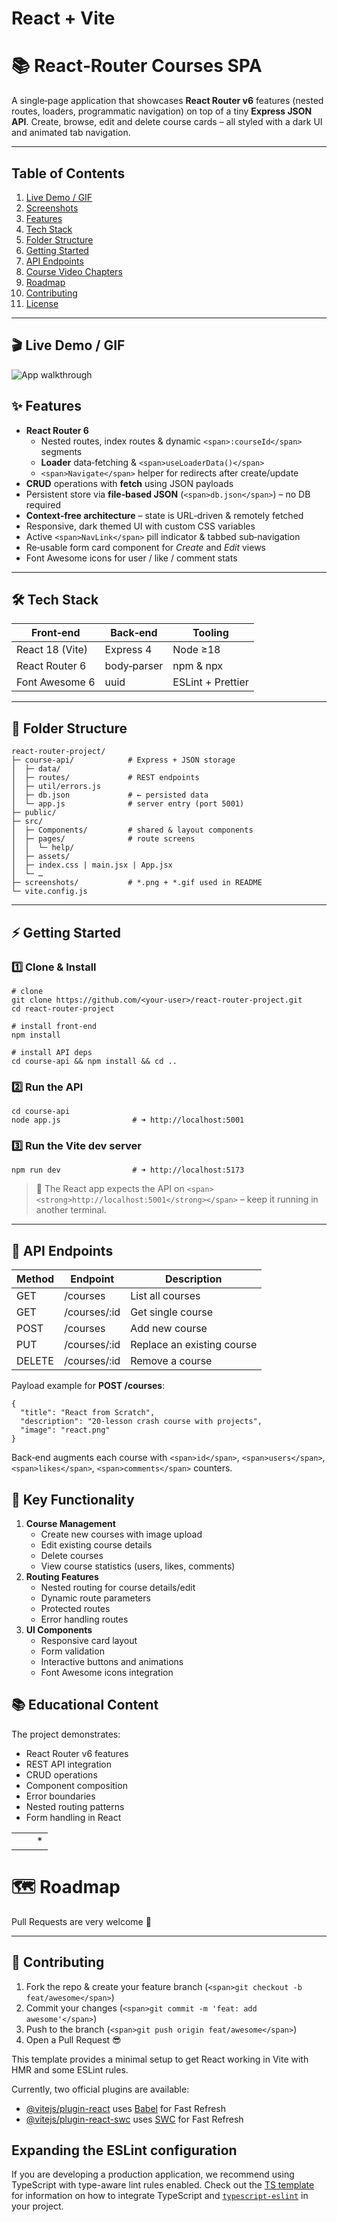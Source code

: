 # React + Vite

# 📚 React‑Router Courses SPA

A single‑page application that showcases **React Router v6** features (nested routes, loaders, programmatic navigation) on top of a tiny **Express JSON API**.
Create, browse, edit and delete course cards – all styled with a dark UI and animated tab navigation.

---

## Table of Contents

1. [Live Demo / GIF]()
2. [Screenshots]()
3. [Features]()
4. [Tech Stack]()
5. [Folder Structure]()
6. [Getting Started]()
7. [API Endpoints]()
8. [Course Video Chapters]()
9. [Roadmap]()
10. [Contributing]()
11. [License]()

---

## 🎬 Live Demo / GIF
![App walkthrough](https://github.com/alperyasar/ReactLearn/tree/main/react-router-project/screenshots/ScreenExplaination.gif)

## ✨ Features

- **React Router 6**
  - Nested routes, index routes & dynamic `<span>:courseId</span>` segments
  - **Loader** data‑fetching & `<span>useLoaderData()</span>`
  - `<span>Navigate</span>` helper for redirects after create/update
- **CRUD** operations with **fetch** using JSON payloads
- Persistent store via **file‑based JSON** (`<span>db.json</span>`) – no DB required
- **Context‑free architecture** – state is URL‑driven & remotely fetched
- Responsive, dark themed UI with custom CSS variables
- Active `<span>NavLink</span>` pill indicator & tabbed sub‑navigation
- Re‑usable form card component for _Create_ and _Edit_ views
- Font Awesome icons for user / like / comment stats

---

## 🛠 Tech Stack

| Front‑end       | Back‑end    | Tooling           |
| --------------- | ----------- | ----------------- |
| React 18 (Vite) | Express 4   | Node ≥18          |
| React Router 6  | body‑parser | npm & npx         |
| Font Awesome 6  | uuid        | ESLint + Prettier |

---

## 📂 Folder Structure

```
react-router-project/
├─ course-api/            # Express + JSON storage
│  ├─ data/
│  ├─ routes/             # REST endpoints
│  ├─ util/errors.js
│  ├─ db.json             # ← persisted data
│  └─ app.js              # server entry (port 5001)
├─ public/
├─ src/
│  ├─ Components/         # shared & layout components
│  ├─ pages/              # route screens
│  │  └─ help/
│  ├─ assets/
│  ├─ index.css | main.jsx | App.jsx
│  └─ …
├─ screenshots/           # *.png + *.gif used in README
└─ vite.config.js
```

---

## ⚡ Getting Started

### 1️⃣ Clone & Install

```
# clone
git clone https://github.com/<your-user>/react-router-project.git
cd react-router-project

# install front‑end
npm install

# install API deps
cd course-api && npm install && cd ..
```

### 2️⃣ Run the API

```
cd course-api
node app.js                # ➜ http://localhost:5001
```

### 3️⃣ Run the Vite dev server

```
npm run dev                # ➜ http://localhost:5173
```

> 🔑 The React app expects the API on `<span><strong>http://localhost:5001</strong></span>` – keep it running in another terminal.

---

## 🔌 API Endpoints

| Method | Endpoint     | Description                |
| ------ | ------------ | -------------------------- |
| GET    | /courses     | List all courses           |
| GET    | /courses/:id | Get single course          |
| POST   | /courses     | Add new course             |
| PUT    | /courses/:id | Replace an existing course |
| DELETE | /courses/:id | Remove a course            |

Payload example for **POST /courses**:

```
{
  "title": "React from Scratch",
  "description": "20‑lesson crash course with projects",
  "image": "react.png"
}
```

Back‑end augments each course with `<span>id</span>`, `<span>users</span>`, `<span>likes</span>`, `<span>comments</span>` counters.

## 🎯 Key Functionality

1. **Course Management**
   - Create new courses with image upload
   - Edit existing course details
   - Delete courses
   - View course statistics (users, likes, comments)
2. **Routing Features**
   - Nested routing for course details/edit
   - Dynamic route parameters
   - Protected routes
   - Error handling routes
3. **UI Components**
   - Responsive card layout
   - Form validation
   - Interactive buttons and animations
   - Font Awesome icons integration

## 📚 Educational Content

The project demonstrates:

- React Router v6 features
- REST API integration
- CRUD operations
- Component composition
- Error boundaries
- Nested routing patterns
- Form handling in React

|     |     |     |
| --- | --- | --- |
|     |     | \*  |

# 🗺 Roadmap

Pull Requests are very welcome 💜

---

## 🤝 Contributing

1. Fork the repo & create your feature branch (`<span>git checkout -b feat/awesome</span>`)
2. Commit your changes (`<span>git commit -m 'feat: add awesome'</span>`)
3. Push to the branch (`<span>git push origin feat/awesome</span>`)
4. Open a Pull Request 😎

This template provides a minimal setup to get React working in Vite with HMR and some ESLint rules.

Currently, two official plugins are available:

- [@vitejs/plugin-react](https://github.com/vitejs/vite-plugin-react/blob/main/packages/plugin-react) uses [Babel](https://babeljs.io/) for Fast Refresh
- [@vitejs/plugin-react-swc](https://github.com/vitejs/vite-plugin-react/blob/main/packages/plugin-react-swc) uses [SWC](https://swc.rs/) for Fast Refresh

## Expanding the ESLint configuration

If you are developing a production application, we recommend using TypeScript with type-aware lint rules enabled. Check out the [TS template](https://github.com/vitejs/vite/tree/main/packages/create-vite/template-react-ts) for information on how to integrate TypeScript and [`typescript-eslint`](https://typescript-eslint.io) in your project.
